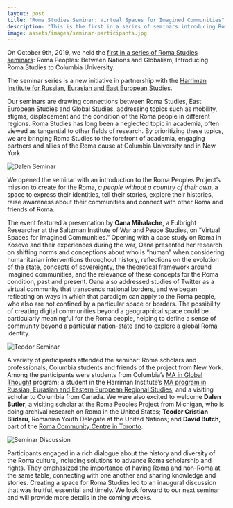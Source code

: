 ```yaml
---
layout: post
title: "Roma Studies Seminar: Virtual Spaces for Imagined Communities"
description: "This is the first in a series of seminars introducing Roma Peoples: Between Nations and Globalism to Columbia University" 
image: assets/images/seminar-participants.jpg
---
```


On October 9th, 2019, we held the [first in a series of Roma Studies seminars](https://harriman.columbia.edu/event/virtual-spaces-imagined-communities-political-artifacts-or-necessities): Roma Peoples: Between Nations and Globalism, Introducing Roma Studies to Columbia University.

The seminar series is a new initiative in partnership with the [Harriman Institute for Russian, Eurasian and East European Studies](https://harriman.columbia.edu/). 

Our seminars are drawing connections between Roma Studies, East European Studies and Global Studies, addressing topics such as mobility, stigma, displacement and the condition of the Roma people in different regions. Roma Studies has long been a neglected topic in academia, often viewed as tangential to other fields of research. By prioritizing these topics, we are bringing Roma Studies to the forefront of academia, engaging partners and allies of the Roma cause at Columbia University and in New York. 

![Dalen Seminar]({{site.baseurl}}/assets/images/dalen-seminar.jpg)

We opened the seminar with an introduction to the Roma Peoples Project’s mission to create for the Roma, *a people without a country of their own*, a space to express their identities, tell their stories, explore their histories, raise awareness about their communities and connect with other Roma and friends of Roma. 

The event featured a presentation by **Oana Mihalache**, a Fulbright Researcher at the Saltzman Institute of War and Peace Studies, on “Virtual Spaces for Imagined Communities.” Opening with a case study on Roma in Kosovo and their experiences during the war, Oana presented her research on shifting norms and conceptions about who is “human" when considering humanitarian interventions throughout history, reflections on the evolution of the state, concepts of sovereignty, the theoretical framework around imagined communities, and the relevance of these concepts for the Roma condition, past and present. Oana also addressed studies of Twitter as a virtual community that transcends national borders, and we began reflecting on ways in which that paradigm can apply to the Roma people, who also are not confined by a particular space or borders. The possibility of creating digital communities beyond a geographical space could be particularly meaningful for the Roma people, helping to define a sense of community beyond a particular nation-state and to explore a global Roma identity. 

![Teodor Seminar]({{site.baseurl}}/assets/images/teodor-seminar.jpg)

A variety of participants attended the seminar: Roma scholars and professionals, Columbia students and friends of the project from New York. Among the participants were students from Columbia’s [MA in Global Thought](https://cgt.columbia.edu/academics/ma/) program; a student in the Harriman Institute’s [MA program in Russian, Eurasian and Eastern European Regional Studies](https://ma.harriman.columbia.edu/); and a visiting scholar to Columbia from Canada. We were also excited to welcome **Dalen Butler**, a visiting scholar at the Roma Peoples Project from Michigan, who is doing archival research on Roma in the United States; **Teodor Cristian Blidaru**, Romanian Youth Delegate at the United Nations; and **David Butch**, part of the [Roma Community Centre in Toronto](https://www.romatoronto.org/). 

![Seminar Discussion]({{site.baseurl}}/assets/images/seminar-discussion.jpg)

Participants engaged in a rich dialogue about the history and diversity of the Roma culture, including solutions to advance Roma scholarship and rights. They emphasized the importance of having Roma and non-Roma at the same table, connecting with one another and sharing knowledge and stories. Creating a space for Roma Studies led to an inaugural discussion that was fruitful, essential and timely. We look forward to our next seminar and will provide more details in the coming weeks. 
